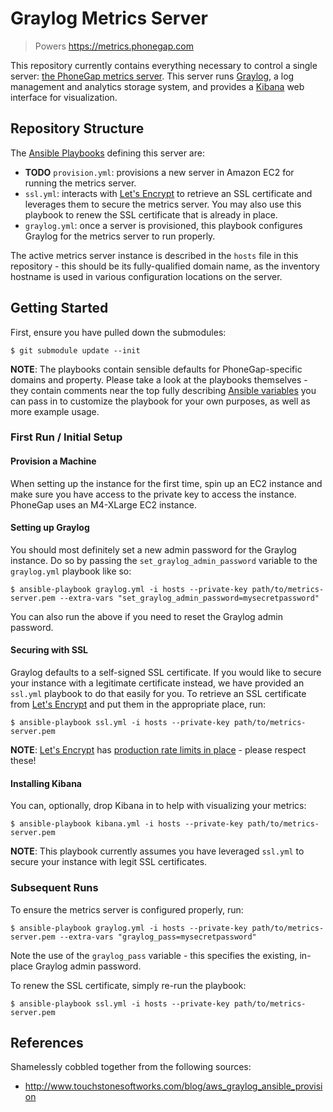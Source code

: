 # Graylog Metrics Server

> Powers https://metrics.phonegap.com

This repository currently contains everything necessary to control a single
server: [the PhoneGap metrics server](https://metrics.phonegap.com). This server
runs [Graylog](http://www.graylog.org), a log management and analytics storage
system, and provides a [Kibana](https://www.elastic.co/products/kibana) web
interface for visualization.

## Repository Structure

The [Ansible Playbooks](http://docs.ansible.com/ansible/playbooks.html)
defining this server are:

 - **TODO** `provision.yml`: provisions a new server in Amazon EC2 for running
   the metrics server.
 - `ssl.yml`: interacts with [Let's Encrypt](http://letsencrypt.org) to
   retrieve an SSL certificate and leverages them to secure the metrics server.
   You may also use this playbook to renew the SSL certificate that is already
   in place.
 - `graylog.yml`: once a server is provisioned, this playbook configures
   Graylog for the metrics server to run properly.

The active metrics server instance is described in the `hosts` file in this
repository - this should be its fully-qualified domain name, as the inventory
hostname is used in various configuration locations on the server.

## Getting Started

First, ensure you have pulled down the submodules:

    $ git submodule update --init

**NOTE**: The playbooks contain sensible defaults for PhoneGap-specific
domains and property. Please take a look at the playbooks themselves - they
contain comments near the top fully describing
[Ansible variables](http://docs.ansible.com/ansible/playbooks_variables.html)
you can pass in to customize the playbook for your own purposes, as well as
more example usage.

### First Run / Initial Setup

#### Provision a Machine

When setting up the instance for the first time, spin up an EC2 instance and
make sure you have access to the private key to access the instance. PhoneGap
uses an M4-XLarge EC2 instance.

#### Setting up Graylog

You should most definitely set a new admin password for the Graylog instance.
Do so by passing the `set_graylog_admin_password` variable to the
`graylog.yml` playbook like so:

    $ ansible-playbook graylog.yml -i hosts --private-key path/to/metrics-server.pem --extra-vars "set_graylog_admin_password=mysecretpassword"

You can also run the above if you need to reset the Graylog admin password.

#### Securing with SSL

Graylog defaults to a self-signed SSL certificate. If you would like to secure
your instance with a legitimate certificate instead, we have provided an
`ssl.yml` playbook to do that easily for you. To retrieve an SSL certificate
from [Let's Encrypt](http://letsencrypt.org) and put them in the appropriate
place, run:

    $ ansible-playbook ssl.yml -i hosts --private-key path/to/metrics-server.pem

**NOTE**: [Let's Encrypt](http://letsencrypt.org) has
[production rate limits in place](https://letsencrypt.org/docs/rate-limits/) -
please respect these!

#### Installing Kibana

You can, optionally, drop Kibana in to help with visualizing your metrics:

    $ ansible-playbook kibana.yml -i hosts --private-key path/to/metrics-server.pem

**NOTE**: This playbook currently assumes you have leveraged `ssl.yml` to
secure your instance with legit SSL certificates.

### Subsequent Runs

To ensure the metrics server is configured properly, run:

    $ ansible-playbook graylog.yml -i hosts --private-key path/to/metrics-server.pem --extra-vars "graylog_pass=mysecretpassword"

Note the use of the `graylog_pass` variable - this specifies the existing, in-
place Graylog admin password.

To renew the SSL certificate, simply re-run the playbook:

    $ ansible-playbook ssl.yml -i hosts --private-key path/to/metrics-server.pem

## References

Shamelessly cobbled together from the following sources:

- http://www.touchstonesoftworks.com/blog/aws_graylog_ansible_provision
